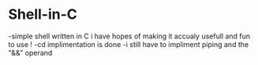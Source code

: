 # Shell-in-C
-simple shell written in C i have hopes of making it accualy usefull and fun to use ! 
-cd implimentation is done 
-i still have to impliment piping and the "&&" operand
